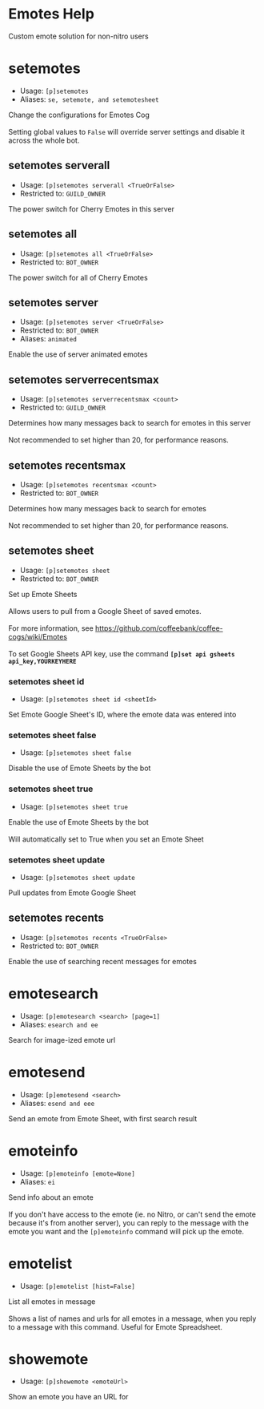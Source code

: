 # Emotes Help

Custom emote solution for non-nitro users

# setemotes
 - Usage: `[p]setemotes `
 - Aliases: `se, setemote, and setemotesheet`

Change the configurations for Emotes Cog<br/><br/>Setting global values to `False` will override server settings and disable it across the whole bot.

## setemotes serverall
 - Usage: `[p]setemotes serverall <TrueOrFalse> `
 - Restricted to: `GUILD_OWNER`

The power switch for Cherry Emotes in this server

## setemotes all
 - Usage: `[p]setemotes all <TrueOrFalse> `
 - Restricted to: `BOT_OWNER`

The power switch for all of Cherry Emotes

## setemotes server
 - Usage: `[p]setemotes server <TrueOrFalse> `
 - Restricted to: `BOT_OWNER`
 - Aliases: `animated`

Enable the use of server animated emotes

## setemotes serverrecentsmax
 - Usage: `[p]setemotes serverrecentsmax <count> `
 - Restricted to: `GUILD_OWNER`

Determines how many messages back to search for emotes in this server<br/><br/>Not recommended to set higher than 20, for performance reasons.

## setemotes recentsmax
 - Usage: `[p]setemotes recentsmax <count> `
 - Restricted to: `BOT_OWNER`

Determines how many messages back to search for emotes<br/><br/>Not recommended to set higher than 20, for performance reasons.

## setemotes sheet
 - Usage: `[p]setemotes sheet `
 - Restricted to: `BOT_OWNER`

Set up Emote Sheets<br/><br/>Allows users to pull from a Google Sheet of saved emotes.<br/><br/>For more information, see https://github.com/coffeebank/coffee-cogs/wiki/Emotes<br/><br/>To set Google Sheets API key, use the command **`[p]set api gsheets api_key,YOURKEYHERE`**

### setemotes sheet id
 - Usage: `[p]setemotes sheet id <sheetId> `

Set Emote Google Sheet's ID, where the emote data was entered into

### setemotes sheet false
 - Usage: `[p]setemotes sheet false `

Disable the use of Emote Sheets by the bot

### setemotes sheet true
 - Usage: `[p]setemotes sheet true `

Enable the use of Emote Sheets by the bot<br/><br/>Will automatically set to True when you set an Emote Sheet

### setemotes sheet update
 - Usage: `[p]setemotes sheet update `

Pull updates from Emote Google Sheet

## setemotes recents
 - Usage: `[p]setemotes recents <TrueOrFalse> `
 - Restricted to: `BOT_OWNER`

Enable the use of searching recent messages for emotes

# emotesearch
 - Usage: `[p]emotesearch <search> [page=1] `
 - Aliases: `esearch and ee`

Search for image-ized emote url

# emotesend
 - Usage: `[p]emotesend <search> `
 - Aliases: `esend and eee`

Send an emote from Emote Sheet, with first search result

# emoteinfo
 - Usage: `[p]emoteinfo [emote=None] `
 - Aliases: `ei`

Send info about an emote<br/><br/>If you don't have access to the emote (ie. no Nitro, or can't send the emote because it's from another server), you can reply to the message with the emote you want and the `[p]emoteinfo` command will pick up the emote.

# emotelist
 - Usage: `[p]emotelist [hist=False] `

List all emotes in message<br/><br/>Shows a list of names and urls for all emotes in a message, when you reply to a message with this command. Useful for Emote Spreadsheet.

# showemote
 - Usage: `[p]showemote <emoteUrl> `

Show an emote you have an URL for

